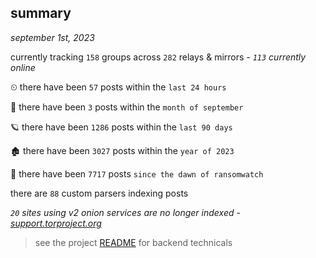 
## summary
_september 1st, 2023_

currently tracking `158` groups across `282` relays & mirrors - _`113` currently online_

⏲ there have been `57` posts within the `last 24 hours`

🦈 there have been `3` posts within the `month of september`

🪐 there have been `1286` posts within the `last 90 days`

🏚 there have been `3027` posts within the `year of 2023`

🦕 there have been `7717` posts `since the dawn of ransomwatch`

there are `88` custom parsers indexing posts

_`20` sites using v2 onion services are no longer indexed - [support.torproject.org](https://support.torproject.org/onionservices/v2-deprecation/)_

> see the project [README](https://github.com/joshhighet/ransomwatch#ransomwatch--) for backend technicals
